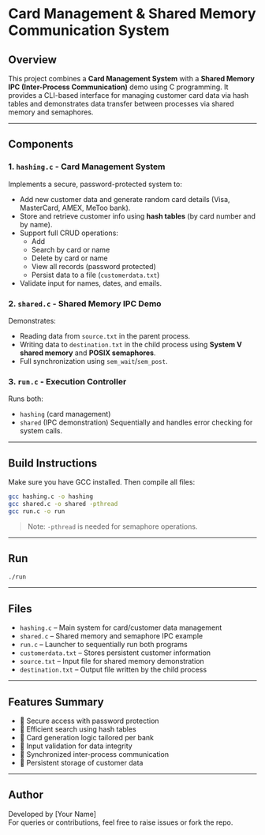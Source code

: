 # Card Management & Shared Memory Communication System

## Overview

This project combines a **Card Management System** with a **Shared Memory IPC (Inter-Process Communication)** demo using C programming. It provides a CLI-based interface for managing customer card data via hash tables and demonstrates data transfer between processes via shared memory and semaphores.

---

## Components

### 1. `hashing.c` - Card Management System

Implements a secure, password-protected system to:
- Add new customer data and generate random card details (Visa, MasterCard, AMEX, MeToo bank).
- Store and retrieve customer info using **hash tables** (by card number and by name).
- Support full CRUD operations:
  - Add
  - Search by card or name
  - Delete by card or name
  - View all records (password protected)
  - Persist data to a file (`customerdata.txt`)
- Validate input for names, dates, and emails.

### 2. `shared.c` - Shared Memory IPC Demo

Demonstrates:
- Reading data from `source.txt` in the parent process.
- Writing data to `destination.txt` in the child process using **System V shared memory** and **POSIX semaphores**.
- Full synchronization using `sem_wait`/`sem_post`.

### 3. `run.c` - Execution Controller

Runs both:
- `hashing` (card management)
- `shared` (IPC demonstration)
Sequentially and handles error checking for system calls.

---

## Build Instructions

Make sure you have GCC installed. Then compile all files:

```bash
gcc hashing.c -o hashing
gcc shared.c -o shared -pthread
gcc run.c -o run
```

> Note: `-pthread` is needed for semaphore operations.

---

## Run

```bash
./run
```

---

## Files

- `hashing.c` – Main system for card/customer data management
- `shared.c` – Shared memory and semaphore IPC example
- `run.c` – Launcher to sequentially run both programs
- `customerdata.txt` – Stores persistent customer information
- `source.txt` – Input file for shared memory demonstration
- `destination.txt` – Output file written by the child process

---

## Features Summary

- 🔐 Secure access with password protection
- 🧠 Efficient search using hash tables
- 📇 Card generation logic tailored per bank
- 🧪 Input validation for data integrity
- 🧵 Synchronized inter-process communication
- 💾 Persistent storage of customer data

---

## Author

Developed by [Your Name]  
For queries or contributions, feel free to raise issues or fork the repo.
